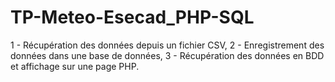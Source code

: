 # TP-Meteo-Esecad_PHP-SQL

1 - Récupération des données depuis un fichier CSV,
2 - Enregistrement des données dans une base de données,
3 - Récupération des données en BDD et affichage sur une page PHP.
